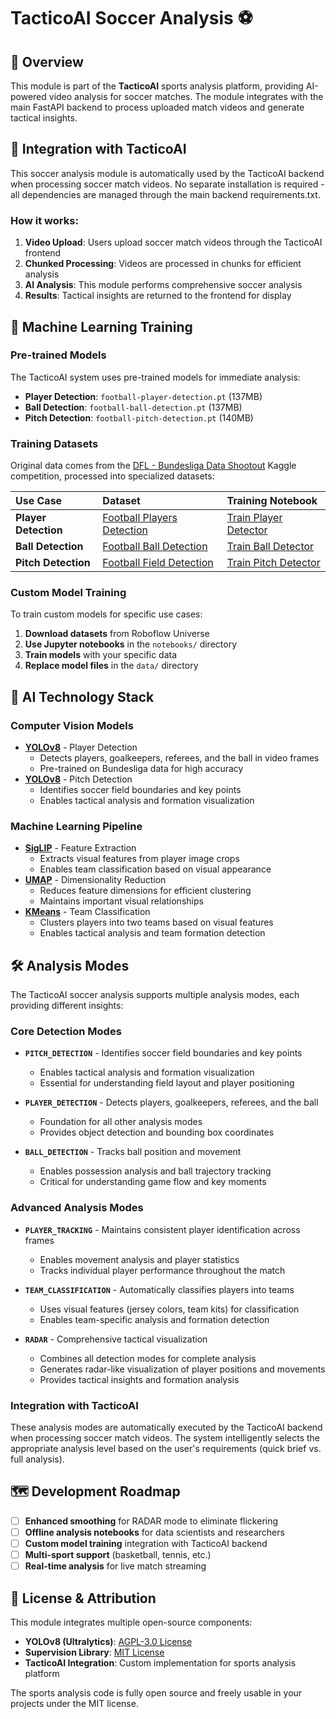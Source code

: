 # TacticoAI Soccer Analysis ⚽

## 🎯 Overview

This module is part of the **TacticoAI** sports analysis platform, providing AI-powered video analysis for soccer matches. The module integrates with the main FastAPI backend to process uploaded match videos and generate tactical insights.

## 🚀 Integration with TacticoAI

This soccer analysis module is automatically used by the TacticoAI backend when processing soccer match videos. No separate installation is required - all dependencies are managed through the main backend requirements.txt.

### **How it works:**
1. **Video Upload**: Users upload soccer match videos through the TacticoAI frontend
2. **Chunked Processing**: Videos are processed in chunks for efficient analysis
3. **AI Analysis**: This module performs comprehensive soccer analysis
4. **Results**: Tactical insights are returned to the frontend for display

## 🧠 Machine Learning Training

### **Pre-trained Models**
The TacticoAI system uses pre-trained models for immediate analysis:

- **Player Detection**: `football-player-detection.pt` (137MB)
- **Ball Detection**: `football-ball-detection.pt` (137MB)
- **Pitch Detection**: `football-pitch-detection.pt` (140MB)

### **Training Datasets**
Original data comes from the [DFL - Bundesliga Data Shootout](https://www.kaggle.com/competitions/dfl-bundesliga-data-shootout)
Kaggle competition, processed into specialized datasets:

| **Use Case** | **Dataset** | **Training Notebook** |
|:-------------|:------------|:---------------------|
| **Player Detection** | [Football Players Detection](https://universe.roboflow.com/roboflow-jvuqo/football-players-detection-3zvbc) | [Train Player Detector](notebooks/train_player_detector.ipynb) |
| **Ball Detection** | [Football Ball Detection](https://universe.roboflow.com/roboflow-jvuqo/football-ball-detection-rejhg) | [Train Ball Detector](notebooks/train_ball_detector.ipynb) |
| **Pitch Detection** | [Football Field Detection](https://universe.roboflow.com/roboflow-jvuqo/football-field-detection-f07vi) | [Train Pitch Detector](notebooks/train_pitch_keypoint_detector.ipynb) |

### **Custom Model Training**
To train custom models for specific use cases:

1. **Download datasets** from Roboflow Universe
2. **Use Jupyter notebooks** in the `notebooks/` directory
3. **Train models** with your specific data
4. **Replace model files** in the `data/` directory

## 🤖 AI Technology Stack

### **Computer Vision Models**
- **[YOLOv8](https://docs.ultralytics.com/models/yolov8/)** - Player Detection
  - Detects players, goalkeepers, referees, and the ball in video frames
  - Pre-trained on Bundesliga data for high accuracy
- **[YOLOv8](https://docs.ultralytics.com/models/yolov8/)** - Pitch Detection
  - Identifies soccer field boundaries and key points
  - Enables tactical analysis and formation visualization

### **Machine Learning Pipeline**
- **[SigLIP](https://huggingface.co/docs/transformers/en/model_doc/siglip)** - Feature Extraction
  - Extracts visual features from player image crops
  - Enables team classification based on visual appearance
- **[UMAP](https://umap-learn.readthedocs.io/en/latest/)** - Dimensionality Reduction
  - Reduces feature dimensions for efficient clustering
  - Maintains important visual relationships
- **[KMeans](https://scikit-learn.org/stable/modules/generated/sklearn.cluster.KMeans.html)** - Team Classification
  - Clusters players into two teams based on visual features
  - Enables tactical analysis and team formation detection

## 🛠️ Analysis Modes

The TacticoAI soccer analysis supports multiple analysis modes, each providing different insights:

### **Core Detection Modes**
- **`PITCH_DETECTION`** - Identifies soccer field boundaries and key points
  - Enables tactical analysis and formation visualization
  - Essential for understanding field layout and player positioning

- **`PLAYER_DETECTION`** - Detects players, goalkeepers, referees, and the ball
  - Foundation for all other analysis modes
  - Provides object detection and bounding box coordinates

- **`BALL_DETECTION`** - Tracks ball position and movement
  - Enables possession analysis and ball trajectory tracking
  - Critical for understanding game flow and key moments

### **Advanced Analysis Modes**
- **`PLAYER_TRACKING`** - Maintains consistent player identification across frames
  - Enables movement analysis and player statistics
  - Tracks individual player performance throughout the match

- **`TEAM_CLASSIFICATION`** - Automatically classifies players into teams
  - Uses visual features (jersey colors, team kits) for classification
  - Enables team-specific analysis and formation detection

- **`RADAR`** - Comprehensive tactical visualization
  - Combines all detection modes for complete analysis
  - Generates radar-like visualization of player positions and movements
  - Provides tactical insights and formation analysis

### **Integration with TacticoAI**
These analysis modes are automatically executed by the TacticoAI backend when processing soccer match videos. The system intelligently selects the appropriate analysis level based on the user's requirements (quick brief vs. full analysis).

## 🗺️ Development Roadmap

- [ ] **Enhanced smoothing** for RADAR mode to eliminate flickering
- [ ] **Offline analysis notebooks** for data scientists and researchers
- [ ] **Custom model training** integration with TacticoAI backend
- [ ] **Multi-sport support** (basketball, tennis, etc.)
- [ ] **Real-time analysis** for live match streaming

## 📄 License & Attribution

This module integrates multiple open-source components:

- **YOLOv8 (Ultralytics)**: [AGPL-3.0 License](https://github.com/ultralytics/ultralytics/blob/main/LICENSE)
- **Supervision Library**: [MIT License](https://github.com/roboflow/supervision/blob/develop/LICENSE.md)
- **TacticoAI Integration**: Custom implementation for sports analysis platform

The sports analysis code is fully open source and freely usable in your projects under the MIT license.